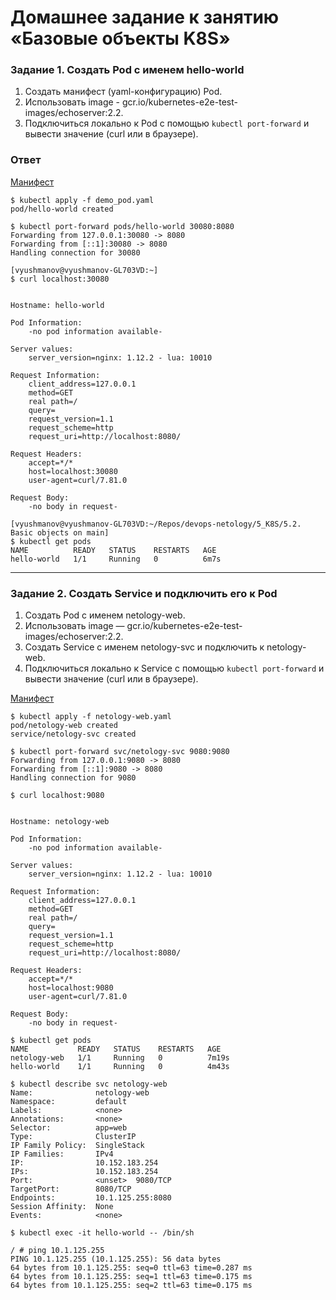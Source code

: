 # Домашнее задание к занятию «Базовые объекты K8S»



### Задание 1. Создать Pod с именем hello-world

1. Создать манифест (yaml-конфигурацию) Pod.
2. Использовать image - gcr.io/kubernetes-e2e-test-images/echoserver:2.2.
3. Подключиться локально к Pod с помощью `kubectl port-forward` и вывести значение (curl или в браузере).

### Ответ

[Манифест](demo_pod.yaml)

```shell
$ kubectl apply -f demo_pod.yaml                               
pod/hello-world created

$ kubectl port-forward pods/hello-world 30080:8080                                                                                           
Forwarding from 127.0.0.1:30080 -> 8080
Forwarding from [::1]:30080 -> 8080
Handling connection for 30080
```

``` shell
[vyushmanov@vyushmanov-GL703VD:~]
$ curl localhost:30080                                                     


Hostname: hello-world

Pod Information:
	-no pod information available-

Server values:
	server_version=nginx: 1.12.2 - lua: 10010

Request Information:
	client_address=127.0.0.1
	method=GET
	real path=/
	query=
	request_version=1.1
	request_scheme=http
	request_uri=http://localhost:8080/

Request Headers:
	accept=*/*  
	host=localhost:30080  
	user-agent=curl/7.81.0  

Request Body:
	-no body in request-
```

```shell
[vyushmanov@vyushmanov-GL703VD:~/Repos/devops-netology/5_K8S/5.2. Basic objects on main]
$ kubectl get pods                                                                                  
NAME          READY   STATUS    RESTARTS   AGE
hello-world   1/1     Running   0          6m7s
```

------

### Задание 2. Создать Service и подключить его к Pod

1. Создать Pod с именем netology-web.
2. Использовать image — gcr.io/kubernetes-e2e-test-images/echoserver:2.2.
3. Создать Service с именем netology-svc и подключить к netology-web.
4. Подключиться локально к Service с помощью `kubectl port-forward` и вывести значение (curl или в браузере).

[Манифест](netology-web.yaml)

```shell
$ kubectl apply -f netology-web.yaml                         
pod/netology-web created
service/netology-svc created

$ kubectl port-forward svc/netology-svc 9080:9080  
Forwarding from 127.0.0.1:9080 -> 8080
Forwarding from [::1]:9080 -> 8080
Handling connection for 9080

```

```shell
$ curl localhost:9080


Hostname: netology-web

Pod Information:
	-no pod information available-

Server values:
	server_version=nginx: 1.12.2 - lua: 10010

Request Information:
	client_address=127.0.0.1
	method=GET
	real path=/
	query=
	request_version=1.1
	request_scheme=http
	request_uri=http://localhost:8080/

Request Headers:
	accept=*/*  
	host=localhost:9080  
	user-agent=curl/7.81.0  

Request Body:
	-no body in request-

```

```shell
$ kubectl get pods                                                                                          
NAME           READY   STATUS    RESTARTS   AGE
netology-web   1/1     Running   0          7m19s
hello-world    1/1     Running   0          4m43s
```

```shell
$ kubectl describe svc netology-web                                                                                
Name:              netology-web
Namespace:         default
Labels:            <none>
Annotations:       <none>
Selector:          app=web
Type:              ClusterIP
IP Family Policy:  SingleStack
IP Families:       IPv4
IP:                10.152.183.254
IPs:               10.152.183.254
Port:              <unset>  9080/TCP
TargetPort:        8080/TCP
Endpoints:         10.1.125.255:8080
Session Affinity:  None
Events:            <none>

$ kubectl exec -it hello-world -- /bin/sh 

/ # ping 10.1.125.255
PING 10.1.125.255 (10.1.125.255): 56 data bytes
64 bytes from 10.1.125.255: seq=0 ttl=63 time=0.287 ms
64 bytes from 10.1.125.255: seq=1 ttl=63 time=0.175 ms
64 bytes from 10.1.125.255: seq=2 ttl=63 time=0.175 ms
```

